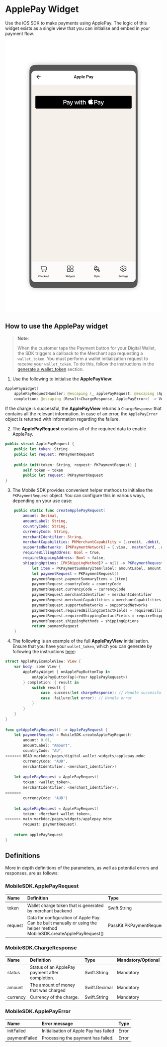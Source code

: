 # ApplePay Widget

Use the iOS SDK to make payments using ApplePay. The logic of this widget exists as a single view that you can initialise and embed in your payment flow.

![ApplePay View](/img/ApplePay.png)

## How to use the ApplePay widget

> **Note**:
>
> When the customer taps the Payment button for your Digital Wallet, the SDK triggers a callback to the Merchant app requesting a `wallet_token`. You must perform a wallet initialization request to receive your `wallet_token`. To do this, follow the instructions in the [generate a wallet_token](/digital-wallet-widgets/wallettoken.md) section.  

1. Use the following to initialise the **ApplePayView**:

```Swift
ApplePayWidget(
    applePayRequestHandler: @escaping (_ applePayRequest: @escaping (ApplePayRequest) -> Void) -> Void,
    completion: @escaping (Result<ChargeResponse, ApplePayError>) -> Void)
```

If the charge is successful, the **ApplePayView** returns a `ChargeResponse` that contains all the relevant information. In case of an error, the `ApplePayError` object is returned with information regarding the failure.

2. The **ApplePayRequest** contains all of the required data to enable ApplePay.

```Swift
public struct ApplePayRequest {
    public let token: String
    public let request: PKPaymentRequest

    public init(token: String, request: PKPaymentRequest) {
        self.token = token
        public let request: PKPaymentRequest
}
```

3. The Mobile SDK provides convenient helper methods to initialise the `PKPaymentRequest` object. You can configure this in various ways, depending on your use case:

```Swift
    public static func createApplePayRequest(
        amount: Decimal,
        amountLabel: String,
        countryCode: String,
        currencyCode: String,
        merchantIdentifier: String,
        merchantCapabilities: PKMerchantCapability = [.credit, .debit, .threeDSecure],
        supportedNetworks: [PKPaymentNetwork] = [.visa, .masterCard, .amex, .discover],
        requireBillingAddress: Bool = true,
        requireShippingAddress: Bool = false,
        shippingOptions: [PKShippingMethod]? = nil) -> PKPaymentRequest {
            let item = PKPaymentSummaryItem(label: amountLabel, amount: amount as NSDecimalNumber, type: .final)
            let paymentRequest = PKPaymentRequest()
            paymentRequest.paymentSummaryItems = [item]
            paymentRequest.countryCode = countryCode
            paymentRequest.currencyCode = currencyCode
            paymentRequest.merchantIdentifier = merchantIdentifier
            paymentRequest.merchantCapabilities = merchantCapabilities
            paymentRequest.supportedNetworks = supportedNetworks
            paymentRequest.requiredBillingContactFields = requireBillingAddress ? [.name, .postalAddress] : []
            paymentRequest.requiredShippingContactFields = requireShippingAddress ? [.phoneNumber, .emailAddress, .postalAddress, .name] : []
            paymentRequest.shippingMethods = shippingOptions
            return paymentRequest
    }
```

4. The following is an example of the full **ApplePayView** initialisation. Ensure that you have your `wallet_token`, which you can generate by following the instructions [here](/digital-wallet-widgets/wallettoken):

```Swift
struct ApplePayExampleView: View {
    var body: some View {
        ApplePayWidget { onApplePayButtonTap in
            onApplePayButtonTap(<Your ApplePayRequest>)
        } completion: { result in 
            switch result {
                case .success(let chargeResponse): // Handle successfull result
                case .failure(let error): // Handle error
            }
        }
    }
}

func getApplePayRequest() -> ApplePayRequest {
    let paymentRequest = MobileSDK.createApplePayRequest(
        amount: 0.01,
        amountLabel: "Amount",
        countryCode: "AU",
<<<<<<< HEAD:markdoc/pages/digital-wallet-widgets/applepay.mdoc
        currencyCode: "AUD",
        merchantIdentifier: <merchant_identifier>)

    let applePayRequest = ApplePayRequest(
        token: <wallet_token>,
        merchantIdentifier: <merchant_identifier>),
=======
        currencyCode: "AUD")

    let applePayRequest = ApplePayRequest(
        token: <Merchant wallet token>,
>>>>>>> main:markdoc/pages/widgets/applepay.mdoc
        request: paymentRequest)

    return applePayRequest
}
```

## Definitions

More in depth definitions of the parameters, as well as potential errors and responses, are as follows:

### MobileSDK.ApplePayRequest
| Name               | Definition                                                                                                               | Type                     | Mandatory/Optional |
| :----------------- | :----------------------------------------------------------------------------------------------------------------------- | :----------------------- | :----------------  |
| token              |  Wallet charge token that is generated by merchant backend                                                               | Swift.String             | Mandatory          |
| request            |  Data for configuration of Apple Pay. Can be built manually or using the helper method MobileSDK.createApplePayRequest() | PassKit.PKPaymentRequest | Mandatory          |

### MobileSDK.ChargeResponse
| Name     | Definition                                       | Type          | Mandatory/Optional |
| :------- | :----------------------------------------------- | :------------ | :----------------  |
| status   |  Status of an ApplePay payment after completion. | Swift.String  | Mandatory          |
| amount   |  The amount of money that was charged            | Swift.Decimal | Mandatory          |
| currency |  Currency of the charge.                         | Swift.String  | Mandatory          |

### MobileSDK.ApplePayError

| Name          | Error message                                    | Type  |
| :------------ | :----------------------------------------------- | :---- |
| initFailed    |  Initialisation of Apple Pay has failed          | Error | 
| paymentFailed |  Processing the payment has failed.              | Error |
